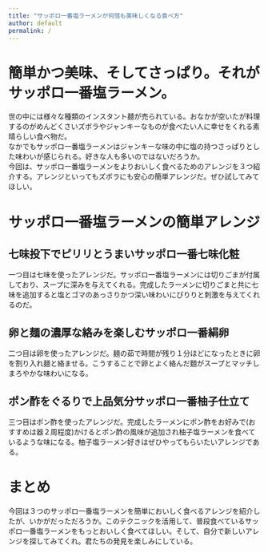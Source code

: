 ```yaml
---
title: "サッポロ一番塩ラーメンが何倍も美味しくなる食べ方"
author: default
permalink: /
---
```


# 簡単かつ美味、そしてさっぱり。それがサッポロ一番塩ラーメン。

世の中には様々な種類のインスタント麺が売られている。おなかが空いたが料理するのがめんどくさいズボラやジャンキーなものが食べたい人に幸せをくれる素晴らしい食べ物だ。  
なかでもサッポロ一番塩ラーメンはジャンキーな味の中に塩の持つさっぱりとした味わいが感じられる。好きな人も多いのではないだろうか。  
今回は、サッポロ一番塩ラーメンをよりおいしく食べるためのアレンジを３つ紹介する。アレンジといってもズボラにも安心の簡単アレンジだ。ぜひ試してみてほしい。

# サッポロ一番塩ラーメンの簡単アレンジ
## 七味投下でピリリとうまい**サッポロ一番七味化粧**

一つ目は七味を使ったアレンジだ。サッポロ一番塩ラーメンには切りごまが付属しており、スープに深みを与えてくれる。完成したラーメンに切りごまと共に七味を追加すると塩とゴマのあっさりかつ深い味わいにぴりりと刺激を与えてくれるのだ。

## 卵と麺の濃厚な絡みを楽しむ**サッポロ一番絹卵**

二つ目は卵を使ったアレンジだ。麺の茹で時間が残り１分ほどになったときに卵を割り入れ麺と絡ませる。こうすることで卵とよく絡んだ麵がスープとマッチしまろやかな味わいになる。

## ポン酢をぐるりで上品気分**サッポロ一番柚子仕立て**

三つ目はポン酢を使ったアレンジだ。完成したラーメンにポン酢をお好みで(おすすめは器２周程度)かけるとポン酢の風味が追加され柚子塩ラーメンを食べているような味になる。柚子塩ラーメン好きはぜひやってもらいたいアレンジである。

# まとめ

今回は３つのサッポロ一番塩ラーメンを簡単においしく食べるアレンジを紹介したが、いかがだっただろうか。このテクニックを活用して、普段食べているサッポロ一番塩ラーメンをもっとおいしく食べてほしい。そして、自分で新しいアレンジを探してみてくれ。君たちの発見を楽しみにしている。


